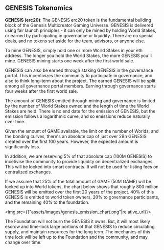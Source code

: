 <h2>GENESIS Tokenomics</h2>
<p><b>GENESIS (erc20)</b>: The GENESIS erc20 token is the fundamental building block of the Genesis Multicreator Gaming Universe. GENESIS is delivered using fair launch principles - it can only be mined by holding World Stakes, or earned by participating in governance or liquidity. There are no special deals, and no tokens set aside for the team, advisors, or anyone else.</p>
<p>To mine GENESIS, simply hold one or more World Stakes in your eth address. The longer you hold the World Stakes, the more GENESIS you'll mine. GENESIS mining starts one week after the first world sale.</p>
<p>GENESIS can also be earned through staking GENESIS in the governance portal. This incentivizes the community to participate in governance, and also to think long-term about the project. The earned GENESIS will be split among all governance portal members. Earning through governance starts four weeks after the first world sale.</p>
<p>The amount of GENESIS emitted through mining and governance is limited by the number of World Stakes owned and the length of time the World Stakes are held. There is no end date for the emission of GENESIS, but the emission follows a logarithmic curve, and so emissions reduce naturally over time.</p>
<p>Given the amount of GAME available, the limit on the number of Worlds, and the bonding curves, there's an absolute cap of just over 2Bn GENESIS created over the first 100 years. However, the expected amount is significantly less.</p>
<p>In addition, we are reserving 5% of that absolute cap (100M GENESIS) to incetivise the community to provide liquidity on decentralized exchanges. This will be locked into smart contracts. It will not be used for listing fees on centralized exchanges.</p>
<p>If we assume that 25% of the total amount of GAME (50M GAME) will be locked up into World tokens, the chart below shows that roughly 800 million GENESIS will be emitted over the first 20 years of the project. 40% of this GENESIS is emitted to world token owners, 20% to governance participants, and the remaining 40% to the foundation.</p>

<img src={{"assets/images/genesis_emission_chart.png"|relative_url}}>
<p>The Foundation will not burn the GENESIS it owns. But, it will most likely escrow and time-lock large portions of that GENESIS to reduce circulating supply, and maintain resources for the long term. The mechanics of this time lock will be left up to the Foundation and the community, and may change over time.</p>
